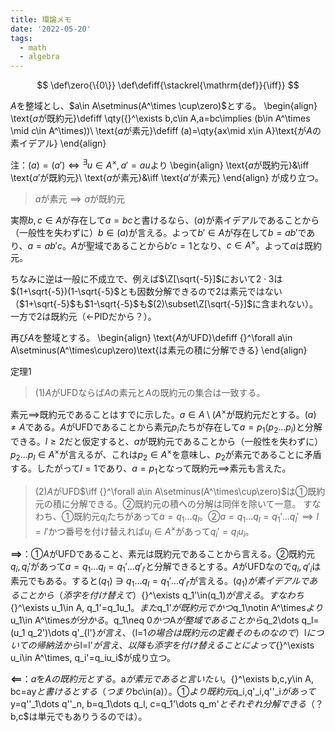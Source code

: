 ```yaml
---
title: 環論メモ
date: '2022-05-20'
tags:
  - math
  - algebra
---
```


$$
\def\zero{\{0\}}
\def\defiff{\stackrel{\mathrm{def}}{\iff}}
$$

$A$を整域とし、$a\in A\setminus(A^\times \cup\zero)$とする。
\begin{align}
  \text{$a$が既約元}\defiff \qty({}^\exists b,c\in A,a=bc\implies (b\in A^\times \mid c\in A^\times))\\
  \text{$a$が素元}\defiff (a)=\qty{ax\mid x\in A}\text{が$A$の素イデアル}
\end{align}

注：$(a)=(a')\iff {}^\exists u\in A^\times,\, a'=au$より
\begin{align}
  \text{$a$が既約元}&\iff \text{$a'$が既約元}\\
  \text{$a$が素元}&\iff \text{$a'$が素元}
\end{align}
が成り立つ。

> $a$が素元$\implies a$が既約元

実際$b,c\in A$が存在して$a=bc$と書けるなら、$(a)$が素イデアルであることから（一般性を失わずに）$b\in (a)$が言える。よって$b'\in A$が存在して$b=ab'$であり、$a=ab'c$。$A$が聖域であることから$b'c=1$となり、$c\in A^\times$。よって$a$は既約元。

ちなみに逆は一般に不成立で、例えば$\Z[\sqrt{-5}]$において$2\cdot 3$は$(1+\sqrt{-5})(1-\sqrt{-5}$とも因数分解できるので$2$は素元ではない（$1+\sqrt{-5}$も$1-\sqrt{-5}$も$(2)\subset\Z[\sqrt{-5}]$に含まれない）。一方で$2$は既約元（←PIDだから？）。

再び$A$を整域とする。
\begin{align}
  \text{$A$がUFD}\defiff {}^\forall a\in A\setminus(A^\times\cup\zero)\text{は素元の積に分解できる}
\end{align}

定理1
> (1)$A$がUFDならば$A$の素元と$A$の既約元の集合は一致する。

素元$\implies$既約元であることはすでに示した。$a\in A\setminus(A^\times$が既約元だとする。$(a)\neq A$である。$A$がUFDであることから素元$p_i$たちが存在して$a=p_1(p_2\dots p_l)$と分解できる。$l\ge 2$だと仮定すると、$a$が既約元であることから（一般性を失わずに）$p_2\dots p_l\in A^\times$が言えるが、これは$p_2\in A^\times$を意味し、$p_2$が素元であることに矛盾する。したがって$l=1$であり、$a=p_1$となって既約元$\implies$素元も言えた。

> (2)$A$がUFD$\iff {}^\forall a\in A\setminus(A^\times\cup\zero)$は①既約元の積に分解できる。②既約元の積への分解は同伴を除いて一意。
> すなわち、①既約元$q_i$たちがあって$a=q_1\dots q_l$。②$a=q_1\dots q_l =q_1'\dots q_l' \implies l=l'$かつ番号を付け替えれば$u_i\in A^\times$があって$q_i'=q_i u_i$。

**$\implies$**：①$A$がUFDであること、素元は既約元であることから言える。②既約元$q_i,q_i'$があって$a=q_1\dots q_l =q_1'\dots q'_{l'}$と分解できるとする。$A$がUFDなので$q_i,q'_i$は素元でもある。すると$(q_1)\ni q_1\dots q_l =q_1'\dots q'_{l'}$が言える。$(q_1)が素イデアルであることから（添字を付け替えて）${}^\exists q_1'\in(q_1)$が言える。すなわち${}^\exists u_1\in A, q_1'=q_1u_1$。また$q_1'$が既約元でかつ$q_1\notin A^\times$より$u_1\in A^\times$が分かる。$q_1\neq 0$かつ$A$が整域であることから$q_2\dots q_l=(u_1 q_2')\dots q'_{l'}$が言え、（$l=1$の場合は既約元の定義そのものなので）$l$についての帰納法から$l=l'$が言え、以降も添字を付け替えることによって${}^\exists u_i\in A^\times, q_i'=q_iu_i$が成り立つ。

**$\impliedby$**：$a$を$Aの既約元とする。$a$が素元であると言いたい。${}^\exists b,c,y\in A, bc=ay$と書けるとする（つまり$bc\in(a)$）。①より既約元$q_i,q'_i,q''_i$があって$y=q''_1\dots q''_n, b=q_1\dots q_l, c=q_1'\dots q_m'$とそれぞれ分解できる（？$b,c$は単元でもありうるのでは）。